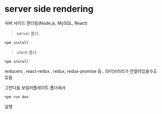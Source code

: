 # server side rendering
서버 사이드 렌더링(Node.js, MySQL, React)


> server 폴더

```
npm install
```

> client 폴더

```
npm install
```

reducers , react-redux , redux, redux-promise 등.. 라이브러리가 안깔려있을수도있음

그런다음 보일러플레이트 폴더에서

```
npm run dev
```

실행
